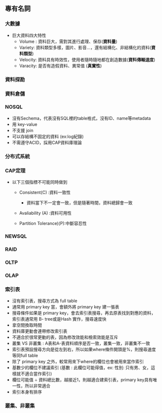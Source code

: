 ## 專有名詞

### 大數據

- 巨大資料四大特性
	- Volume :  資料巨大，需對其進行處理、保存(**資料量**)
	- Variety:  資料類型多樣，圖片、影音...，還有結構化、非結構化的資料(**資料類型**)
	- Velocity: 資料具有時效性，使用者隨時隨地都在創造數據(**資料傳輸速度**)
	- Varacity: 是否有造假資料、異常值 (**真實性**)

### 資料探勘

### 資料倉儲

### NOSQL

- 沒有Sechema，代表沒有SQL裡的table格式，沒有ID、name等metadata
- 用 key-value
- 不支援 join
- 可以存結構不固定的資料 (ex:log紀錄)
- 不需遵守ACID，採用CAP資料庫理論

### 分布式系統

### CAP定理
- 以下三個指標不可能同時做到

	- Consistent(C)   		 :資料一致性
		- 資料當下不一定會一致，但是隨著時間，資料總歸會一致
	
	- Avaliability (A)		 :資料可用性


	- Partition Tolerance)(P):中斷容忍性

### NEWSQL

### RAID

### OLTP

### OLAP

### 索引表

- 沒有索引表，搜尋方式為 full table
- 通常用 primary key 當，會額外將 primary key 建一張表
- 搜尋條件如果是 primary key，會去索引表搜尋，再去原表找到對應的資料，索引表通常用 B- tree或是Hash  實作，搜尋速度快
- 拿空間換取時間
- 資料庫更動會連帶修改索引表
- 不適合於很常更動的表，因為修改效能和檢索效能是互斥
- 叢集 VS 非叢集 : A表和A-表資料順序是否一致，叢集一致，非叢集不一致
- 索引表預設搜尋方向是從左到右，所以如果where條件開頭是%，則搜尋速度等同full table
- 除了 primary key 之外，較常用來下where的欄位也會被用來當作索引
- 基數少的欄位不建議索引 (基數 : 此欄位可能得值，ex: 性別: 只有男、女，這樣就不適合當作索引)
- 欄位可能值 ÷ 資料總比數，越接近1，則越適合建索引表，primary key具有唯一性，所以非常適合
- 索引本身有排序

### 叢集、非叢集